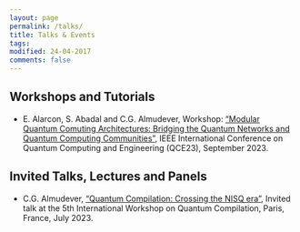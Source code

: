 ```yaml
---
layout: page
permalink: /talks/
title: Talks & Events
tags: 
modified: 24-04-2017
comments: false
---
```


## Workshops and Tutorials
+ E. Alarcon, S. Abadal and C.G. Almudever, Workshop: [“Modular Quantum Comuting Architectures: Bridging the Quantum Networks and Quantum Computing Communities”](https://qce.quantum.ieee.org/2023/workshops-program/), IEEE International Conference on Quantum Computing and Engineering (QCE23), September 2023.
  
## Invited Talks, Lectures and Panels
+ C.G. Almudever, [“Quantum Compilation: Crossing the NISQ era”](https://quantum-compilers.github.io/iwqc2023/), Invited talk at the 5th International Workshop on Quantum Compilation, Paris, France, July 2023.





